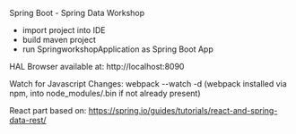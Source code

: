 Spring Boot - Spring Data Workshop

- import project into IDE
- build maven project
- run SpringworkshopApplication as Spring Boot App

HAL Browser available at:
http://localhost:8090

Watch for Javascript Changes:
webpack --watch -d
(webpack installed via npm, into node_modules/.bin if not already present)

React part based on: https://spring.io/guides/tutorials/react-and-spring-data-rest/